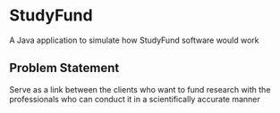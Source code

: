
# StudyFund

A Java application to simulate how StudyFund software would work




## Problem Statement

Serve as a link between the clients who want to fund research with the professionals who can conduct it in a scientifically accurate manner






